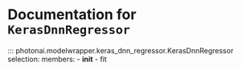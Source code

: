 # Documentation for `KerasDnnRegressor`
::: photonai.modelwrapper.keras_dnn_regressor.KerasDnnRegressor
    selection:
      members:
        - __init__
        - fit